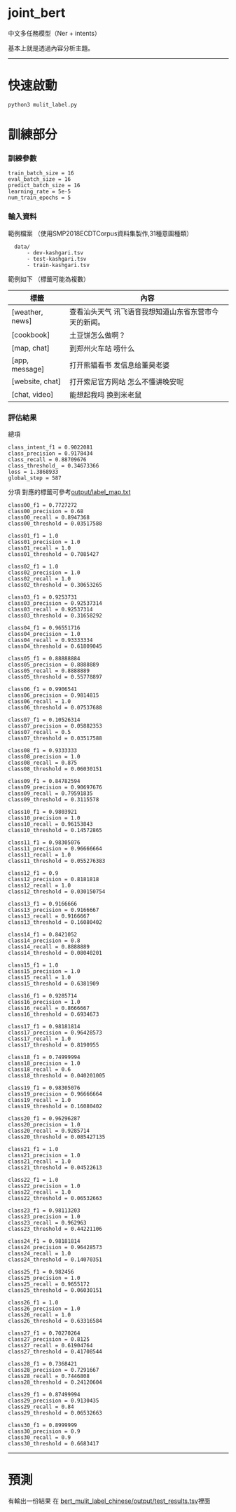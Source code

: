 # joint_bert
中文多任務模型（Ner + intents）


基本上就是透過內容分析主題。

------------

# 快速啟動
``` python3 mulit_label.py ```

# 訓練部分
### 訓練參數

```
train_batch_size = 16
eval_batch_size = 16
predict_batch_size = 16
learning_rate = 5e-5
num_train_epochs = 5
```


### 輸入資料

範例檔案 （使用SMP2018ECDTCorpus資料集製作,31種意圖種類）
```
  data/
      - dev-kashgari.tsv
      - test-kashgari.tsv
      - train-kashgari.tsv
```
範例如下 （標籤可能為複數）

| 標籤  | 內容  |
| ------------ | ------------ |
| [weather, news]	| 查看汕头天气 讯飞语音我想知道山东省东营市今天的新闻。
| [cookbook]	| 土豆饼怎么做啊？
| [map, chat]	| 到郑州火车站 唠什么
| [app, message]	| ﻿打开熊猫看书 发信息给董昊老婆
| [website, chat]	| 打开索尼官方网站 怎么不懂讲晚安呢
| [chat, video]	| 能想起我吗 换到米老鼠



### 評估結果

總項
```
class_intent_f1 = 0.9022081
class_precision = 0.9178434
class_recall = 0.88709676
class_threshold_ = 0.34673366
loss = 1.3868933
global_step = 587
```

分項 對應的標籤可參考[output/label_map.txt](https://github.com/Chunshan-Theta/bert_mulit_label_chinese/blob/master/output/label_map.txt)
```
class00_f1 = 0.7727272
class00_precision = 0.68
class00_recall = 0.8947368
class00_threshold = 0.03517588

class01_f1 = 1.0
class01_precision = 1.0
class01_recall = 1.0
class01_threshold = 0.7085427

class02_f1 = 1.0
class02_precision = 1.0
class02_recall = 1.0
class02_threshold = 0.30653265

class03_f1 = 0.9253731
class03_precision = 0.92537314
class03_recall = 0.92537314
class03_threshold = 0.31658292

class04_f1 = 0.96551716
class04_precision = 1.0
class04_recall = 0.93333334
class04_threshold = 0.61809045

class05_f1 = 0.88888884
class05_precision = 0.8888889
class05_recall = 0.8888889
class05_threshold = 0.55778897

class06_f1 = 0.9906541
class06_precision = 0.9814815
class06_recall = 1.0
class06_threshold = 0.07537688

class07_f1 = 0.10526314
class07_precision = 0.05882353
class07_recall = 0.5
class07_threshold = 0.03517588

class08_f1 = 0.9333333
class08_precision = 1.0
class08_recall = 0.875
class08_threshold = 0.06030151

class09_f1 = 0.84782594
class09_precision = 0.90697676
class09_recall = 0.79591835
class09_threshold = 0.3115578

class10_f1 = 0.9803921
class10_precision = 1.0
class10_recall = 0.96153843
class10_threshold = 0.14572865

class11_f1 = 0.98305076
class11_precision = 0.96666664
class11_recall = 1.0
class11_threshold = 0.055276383

class12_f1 = 0.9
class12_precision = 0.8181818
class12_recall = 1.0
class12_threshold = 0.030150754

class13_f1 = 0.9166666
class13_precision = 0.9166667
class13_recall = 0.9166667
class13_threshold = 0.16080402

class14_f1 = 0.8421052
class14_precision = 0.8
class14_recall = 0.8888889
class14_threshold = 0.08040201

class15_f1 = 1.0
class15_precision = 1.0
class15_recall = 1.0
class15_threshold = 0.6381909

class16_f1 = 0.9285714
class16_precision = 1.0
class16_recall = 0.8666667
class16_threshold = 0.6934673

class17_f1 = 0.98181814
class17_precision = 0.96428573
class17_recall = 1.0
class17_threshold = 0.8190955

class18_f1 = 0.74999994
class18_precision = 1.0
class18_recall = 0.6
class18_threshold = 0.040201005

class19_f1 = 0.98305076
class19_precision = 0.96666664
class19_recall = 1.0
class19_threshold = 0.16080402

class20_f1 = 0.96296287
class20_precision = 1.0
class20_recall = 0.9285714
class20_threshold = 0.085427135

class21_f1 = 1.0
class21_precision = 1.0
class21_recall = 1.0
class21_threshold = 0.04522613

class22_f1 = 1.0
class22_precision = 1.0
class22_recall = 1.0
class22_threshold = 0.06532663

class23_f1 = 0.98113203
class23_precision = 1.0
class23_recall = 0.962963
class23_threshold = 0.44221106

class24_f1 = 0.98181814
class24_precision = 0.96428573
class24_recall = 1.0
class24_threshold = 0.14070351

class25_f1 = 0.982456
class25_precision = 1.0
class25_recall = 0.9655172
class25_threshold = 0.06030151

class26_f1 = 1.0
class26_precision = 1.0
class26_recall = 1.0
class26_threshold = 0.63316584

class27_f1 = 0.70270264
class27_precision = 0.8125
class27_recall = 0.61904764
class27_threshold = 0.41708544

class28_f1 = 0.7368421
class28_precision = 0.7291667
class28_recall = 0.7446808
class28_threshold = 0.24120604

class29_f1 = 0.87499994
class29_precision = 0.9130435
class29_recall = 0.84
class29_threshold = 0.06532663

class30_f1 = 0.8999999
class30_precision = 0.9
class30_recall = 0.9
class30_threshold = 0.6683417

```
------------
# 預測

有輸出一份結果 在 [bert_mulit_label_chinese/output/test_results.tsv](https://github.com/Chunshan-Theta/bert_mulit_label_chinese/blob/master/output/test_results.tsv)裡面
